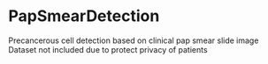 # PapSmearDetection
Precancerous cell detection based on clinical pap smear slide image  
Dataset not included due to protect privacy of patients
